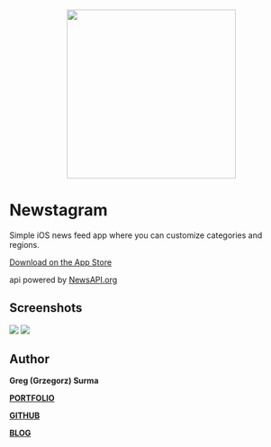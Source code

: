 <h3 align="center">
  <img src="assets/newstagram_icon_web.png" width="300">
</h3>

# Newstagram

Simple iOS news feed app where you can customize categories and regions.

[Download on the App Store](https://itunes.apple.com/us/app/newstagram/id1365415145?ls=1&mt=8)

api powered by [NewsAPI.org](https://newsapi.org)

## Screenshots
![](assets/screenshot_2.png)
![](assets/screenshot_1.png)

## Author

**Greg (Grzegorz) Surma**

[**PORTFOLIO**](https://gsurma.github.io)

[**GITHUB**](https://github.com/gsurma)

[**BLOG**](https://medium.com/@gsurma)


